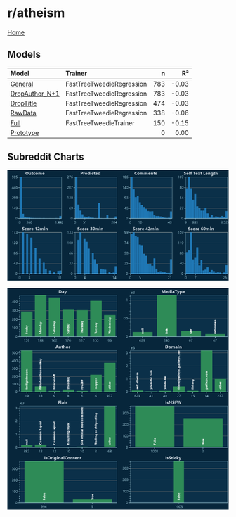 # r/atheism

[Home](../index.md)

## Models

|Model|Trainer|n|R²|
|:---|:---|---:|---:|
|[General](models/hunch_atheism_General.md)|FastTreeTweedieRegression|783|-0.03|
|[DropAuthor_N+1](models/hunch_atheism_DropAuthor_N+1.md)|FastTreeTweedieRegression|783|-0.03|
|[DropTitle](models/hunch_atheism_DropTitle.md)|FastTreeTweedieRegression|474|-0.03|
|[RawData](models/hunch_atheism_RawData.md)|FastTreeTweedieRegression|338|-0.06|
|[Full](models/hunch_atheism_Full.md)|FastTreeTweedieTrainer|150|-0.15|
|[Prototype](models/hunch_atheism_Prototype.md)||0|0.00|

## Subreddit Charts

![r/atheism Distributions](../images/hunch_atheism_Distributions.png "r/atheism Distributions")

![r/atheism Categorical](../images/hunch_atheism_Catagorical.png "r/atheism Categorical")

